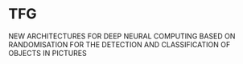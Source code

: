 # TFG
NEW ARCHITECTURES FOR DEEP NEURAL COMPUTING BASED ON RANDOMISATION FOR THE DETECTION AND CLASSIFICATION OF OBJECTS IN PICTURES
